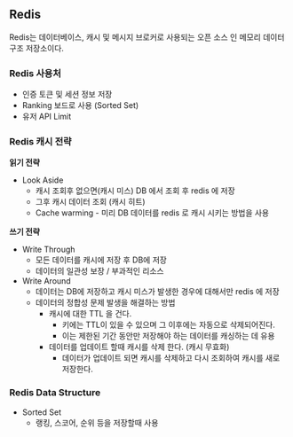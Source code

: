 ## Redis

Redis는 데이터베이스, 캐시 및 메시지 브로커로 사용되는 오픈 소스 인 메모리 데이터 구조 저장소이다.

### Redis 사용처
- 인증 토큰 및 세션 정보 저장
- Ranking 보드로 사용 (Sorted Set)
- 유저 API Limit

### Redis 캐시 전략
**읽기 전략**
- Look Aside
    - 캐시 조회후 없으면(캐시 미스) DB 에서 조회 후 redis 에 저장
    - 그후 캐시 데이터 조회 (캐시 히트)
    - Cache warming - 미리 DB 데이터를 redis 로 캐시 시키는 방법을 사용

**쓰기 전략**
- Write Through
    - 모든 데이터를 캐시에 저장 후 DB에 저장
    - 데이터의 일관성 보장 / 부과적인 리소스
- Write Around
    - 데이터는 DB에 저장하고 캐시 미스가 발생한 경우에 대해서만 redis 에 저장
    - 데이터의 정합성 문제 발생을 해결하는 방법
        - 캐시에 대한 TTL 을 건다.
          - 키에는 TTL이 있을 수 있으며 그 이후에는 자동으로 삭제되어진다.
          - 이는 제한된 기간 동안만 저장해야 하는 데이터를 캐싱하는 데 유용
        - 데이터를 업데이트 할때 캐시를 삭제 한다. (캐시 무효화)
          - 데이터가 업데이트 되면 캐시를 삭제하고 다시 조회하여 캐시를 새로 저장한다.


### Redis Data Structure
- Sorted Set
    - 랭킹, 스코어, 순위 등을 저장할때 사용
